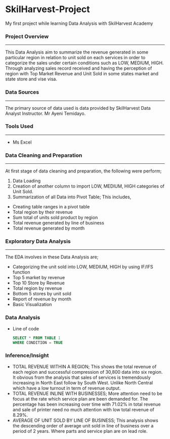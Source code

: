 # SkilHarvest-Project
My first project while learning Data Analysis with SkilHarvest Academy


### Project Overview
---
This Data Analysis aim to summarize the revenue generated in some particular region in relation to unit sold on each services in order to categorize the sales under certain conditions such as LOW, MEDIUM, HIGH. Through analyzing sales record received and having the perception of region with Top Market Revenue and Unit Sold in some states market and state store and vise visa.
### Data Sources 
---
The primary source of data used is data provided by SkilHarvest Data Analyst Instructor. Mr Ayeni Temidayo.
### Tools Used
---
- Ms Excel
### Data Cleaning and Preparation
---
At first stage of data cleaning and preparation, the following were perform;
1. Data Loading 
2. Creation of another column to import LOW, MEDIUM, HIGH categories of Unit Sold.
3. Summarization of all Data into Pivot Table; This includes,
  - Creating table ranges in a pivot table
  - Total region by their revenue
  - Sum total of units sold product by region
  - Total revenue generated by line of business 
  - Total revenue generated by month
### Exploratory Data Analysis 
---
The EDA involves in these Data Analysis are;
- Categorizing the unit sold into LOW, MEDIUM, HIGH by using IF/IFS function
- Top 5 market by revenue    
- Top 10 Store by Revenue
- Total region by revenue
- Bottom 5 stores by unit sold
- Report of revenue by month
- Basic Visualization
### Data Analysis
- Line of code
  ``` SQL
  SELECT * FROM TABLE 1
  WHERE CONDITION = TRUE
  ```
### Inference/Insight



- TOTAL REVENUE WITHIN A REGION; This shows the total revenue of each region and successful compression of 30,800 data into six region. It obvious from the analysis that sales of services is tremendously increasing in North East follow by South West. Unlike North Central which have a low turnout in term of revenue output.
- TOTAL REVENUE INLINE WITH BUSINESSES; More attention need to be focus at the rate which service plan are been demanded for. The percentage has been increasing over time with 71.02% in total revenue and sale of printer need no much attention with low total revenue of 8.29%.
- AVERAGE OF UNIT SOLD BY LINE OF BUSINESS; This analysis shows the descending order of average unit sold in line of business over a period of 2 years. Where parts and service plan are on lead role.

